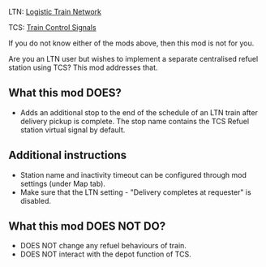 LTN: [Logistic Train Network](https://mods.factorio.com/mods/Optera/LogisticTrainNetwork)

TCS: [Train Control Signals](https://mods.factorio.com/mod/Train_Control_Signals)

If you do not know either of the mods above, then this mod is not for you.

Are you an LTN user but wishes to implement a separate centralised refuel station using TCS? This mod addresses that.

## What this mod DOES?
- Adds an additional stop to the end of the schedule of an LTN train after delivery pickup is complete. The stop name contains the TCS Refuel station virtual signal by default.

## Additional instructions
- Station name and inactivity timeout can be configured through mod settings (under Map tab).
- Make sure that the LTN setting - "Delivery completes at requester" is disabled.

## What this mod DOES NOT DO?
- DOES NOT change any refuel behaviours of train.
- DOES NOT interact with the depot function of TCS.